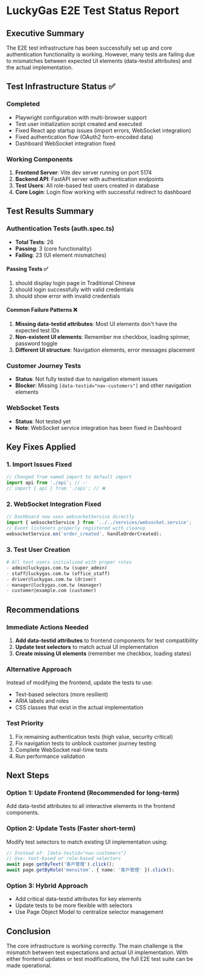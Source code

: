 # LuckyGas E2E Test Status Report

## Executive Summary

The E2E test infrastructure has been successfully set up and core authentication functionality is working. However, many tests are failing due to mismatches between expected UI elements (data-testid attributes) and the actual implementation.

## Test Infrastructure Status ✅

### Completed
- Playwright configuration with multi-browser support
- Test user initialization script created and executed
- Fixed React app startup issues (import errors, WebSocket integration)
- Fixed authentication flow (OAuth2 form-encoded data)
- Dashboard WebSocket integration fixed

### Working Components
1. **Frontend Server**: Vite dev server running on port 5174
2. **Backend API**: FastAPI server with authentication endpoints
3. **Test Users**: All role-based test users created in database
4. **Core Login**: Login flow working with successful redirect to dashboard

## Test Results Summary

### Authentication Tests (auth.spec.ts)
- **Total Tests**: 26
- **Passing**: 3 (core functionality)
- **Failing**: 23 (UI element mismatches)

#### Passing Tests ✅
1. should display login page in Traditional Chinese
2. should login successfully with valid credentials
3. should show error with invalid credentials

#### Common Failure Patterns ❌
1. **Missing data-testid attributes**: Most UI elements don't have the expected test IDs
2. **Non-existent UI elements**: Remember me checkbox, loading spinner, password toggle
3. **Different UI structure**: Navigation elements, error messages placement

### Customer Journey Tests
- **Status**: Not fully tested due to navigation element issues
- **Blocker**: Missing `[data-testid="nav-customers"]` and other navigation elements

### WebSocket Tests
- **Status**: Not tested yet
- **Note**: WebSocket service integration has been fixed in Dashboard

## Key Fixes Applied

### 1. Import Issues Fixed
```typescript
// Changed from named import to default import
import api from './api'; // ✅
// import { api } from './api'; // ❌
```

### 2. WebSocket Integration Fixed
```typescript
// Dashboard now uses websocketService directly
import { websocketService } from '../../services/websocket.service';
// Event listeners properly registered with cleanup
websocketService.on('order_created', handleOrderCreated);
```

### 3. Test User Creation
```python
# All test users initialized with proper roles
- admin@luckygas.com.tw (super_admin)
- staff@luckygas.com.tw (office_staff)
- driver@luckygas.com.tw (driver)
- manager@luckygas.com.tw (manager)
- customer@example.com (customer)
```

## Recommendations

### Immediate Actions Needed
1. **Add data-testid attributes** to frontend components for test compatibility
2. **Update test selectors** to match actual UI implementation
3. **Create missing UI elements** (remember me checkbox, loading states)

### Alternative Approach
Instead of modifying the frontend, update the tests to use:
- Text-based selectors (more resilient)
- ARIA labels and roles
- CSS classes that exist in the actual implementation

### Test Priority
1. Fix remaining authentication tests (high value, security critical)
2. Fix navigation tests to unblock customer journey testing
3. Complete WebSocket real-time tests
4. Run performance validation

## Next Steps

### Option 1: Update Frontend (Recommended for long-term)
Add data-testid attributes to all interactive elements in the frontend components.

### Option 2: Update Tests (Faster short-term)
Modify test selectors to match existing UI implementation using:
```typescript
// Instead of: [data-testid="nav-customers"]
// Use: text-based or role-based selectors
await page.getByText('客戶管理').click();
await page.getByRole('menuitem', { name: '客戶管理' }).click();
```

### Option 3: Hybrid Approach
- Add critical data-testid attributes for key elements
- Update tests to be more flexible with selectors
- Use Page Object Model to centralize selector management

## Conclusion

The core infrastructure is working correctly. The main challenge is the mismatch between test expectations and actual UI implementation. With either frontend updates or test modifications, the full E2E test suite can be made operational.